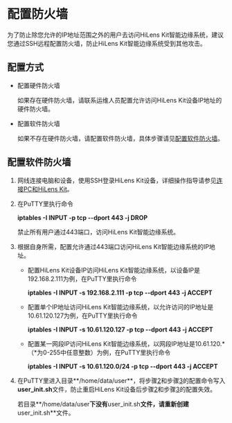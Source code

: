 # 配置防火墙<a name="hilens_02_0061"></a>

为了防止除您允许的IP地址范围之外的用户去访问HiLens Kit智能边缘系统，建议您通过SSH远程配置防火墙，防止HiLens Kit智能边缘系统受到其他攻击。

## 配置方式<a name="section166700582115"></a>

-   配置硬件防火墙

    如果存在硬件防火墙，请联系运维人员配置允许访问HiLens Kit设备IP地址的硬件防火墙。

-   配置软件防火墙

    如果不存在硬件防火墙，请配置软件防火墙，具体步骤请见[配置软件防火墙](#section103727220239)。


## 配置软件防火墙<a name="section103727220239"></a>

1.  网线连接电脑和设备，使用SSH登录HiLens Kit设备，详细操作指导请参见[连接PC和HiLens Kit](连接PC和HiLens-Kit.md)。
2.  <a name="li137910552718"></a>在PuTTY里执行命令

    **iptables -I INPUT -p tcp --dport 443 -j DROP**

    禁止所有用户通过443端口，访问HiLens Kit智能边缘系统。

3.  <a name="li9653164611337"></a>根据自身所需，配置允许通过443端口访问HiLens Kit智能边缘系统的IP地址。
    -   配置HiLens Kit设备IP访问HiLens Kit智能边缘系统，以设备IP是192.168.2.111为例，在PuTTY里执行命令

        **iptables -I INPUT -s 192.168.2.111 -p tcp --dport 443 -j ACCEPT**

    -   配置单个IP地址访问HiLens Kit智能边缘系统，以允许访问的IP地址是10.61.120.127为例，在PuTTY里执行命令

        **iptables -I INPUT -s 10.61.120.127 -p tcp --dport 443 -j ACCEPT**

    -   配置某一网段IP访问HiLens Kit智能边缘系统，以网段IP地址是10.61.120.\*（\*为0-255中任意整数）为例，在PuTTY里执行命令

        **iptables -I INPUT -s 10.61.120.0/24 -p tcp --dport 443 -j ACCEPT**

4.  在PuTTY里进入目录**/home/data/user**，将步骤[2](#li137910552718)和步骤[3](#li9653164611337)的配置命令写入**user\_init.sh**文件，防止重启HiLens Kit设备后步骤[2](#li137910552718)和步骤[3](#li9653164611337)的配置失效。

    若目录**/home/data/user**下没有**user\_init.sh**文件，请重新创建**user\_init.sh**文件。


